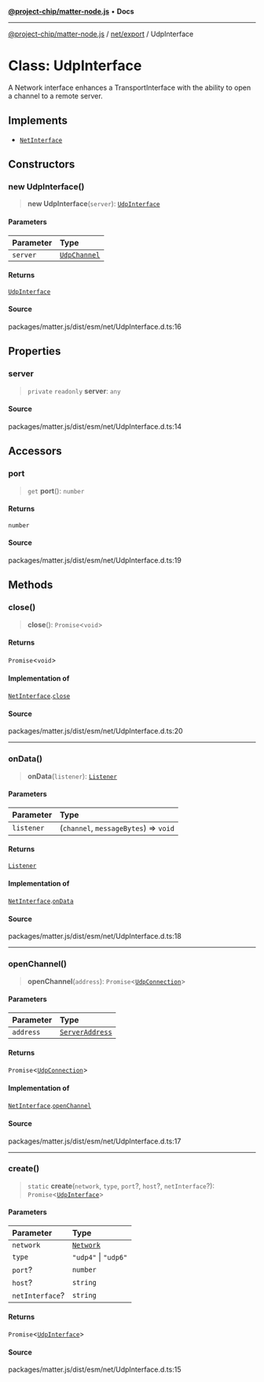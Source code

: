 [**@project-chip/matter-node.js**](../../../README.md) • **Docs**

***

[@project-chip/matter-node.js](../../../modules.md) / [net/export](../README.md) / UdpInterface

# Class: UdpInterface

A Network interface enhances a TransportInterface with the ability to open a channel to a remote server.

## Implements

- [`NetInterface`](../interfaces/NetInterface.md)

## Constructors

### new UdpInterface()

> **new UdpInterface**(`server`): [`UdpInterface`](UdpInterface.md)

#### Parameters

| Parameter | Type |
| :------ | :------ |
| `server` | [`UdpChannel`](../interfaces/UdpChannel.md) |

#### Returns

[`UdpInterface`](UdpInterface.md)

#### Source

packages/matter.js/dist/esm/net/UdpInterface.d.ts:16

## Properties

### server

> `private` `readonly` **server**: `any`

#### Source

packages/matter.js/dist/esm/net/UdpInterface.d.ts:14

## Accessors

### port

> `get` **port**(): `number`

#### Returns

`number`

#### Source

packages/matter.js/dist/esm/net/UdpInterface.d.ts:19

## Methods

### close()

> **close**(): `Promise`\<`void`\>

#### Returns

`Promise`\<`void`\>

#### Implementation of

[`NetInterface`](../interfaces/NetInterface.md).[`close`](../interfaces/NetInterface.md#close)

#### Source

packages/matter.js/dist/esm/net/UdpInterface.d.ts:20

***

### onData()

> **onData**(`listener`): [`Listener`](../../../exports/common/interfaces/Listener.md)

#### Parameters

| Parameter | Type |
| :------ | :------ |
| `listener` | (`channel`, `messageBytes`) => `void` |

#### Returns

[`Listener`](../../../exports/common/interfaces/Listener.md)

#### Implementation of

[`NetInterface`](../interfaces/NetInterface.md).[`onData`](../interfaces/NetInterface.md#ondata)

#### Source

packages/matter.js/dist/esm/net/UdpInterface.d.ts:18

***

### openChannel()

> **openChannel**(`address`): `Promise`\<[`UdpConnection`](../-internal-/classes/UdpConnection.md)\>

#### Parameters

| Parameter | Type |
| :------ | :------ |
| `address` | [`ServerAddress`](../../../exports/common/README.md#serveraddress) |

#### Returns

`Promise`\<[`UdpConnection`](../-internal-/classes/UdpConnection.md)\>

#### Implementation of

[`NetInterface`](../interfaces/NetInterface.md).[`openChannel`](../interfaces/NetInterface.md#openchannel)

#### Source

packages/matter.js/dist/esm/net/UdpInterface.d.ts:17

***

### create()

> `static` **create**(`network`, `type`, `port`?, `host`?, `netInterface`?): `Promise`\<[`UdpInterface`](UdpInterface.md)\>

#### Parameters

| Parameter | Type |
| :------ | :------ |
| `network` | [`Network`](Network.md) |
| `type` | `"udp4"` \| `"udp6"` |
| `port`? | `number` |
| `host`? | `string` |
| `netInterface`? | `string` |

#### Returns

`Promise`\<[`UdpInterface`](UdpInterface.md)\>

#### Source

packages/matter.js/dist/esm/net/UdpInterface.d.ts:15
